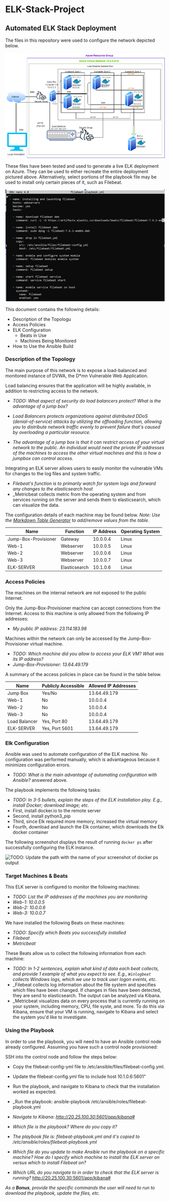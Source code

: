 # ELK-Stack-Project
## Automated ELK Stack Deployment

The files in this repository were used to configure the network depicted below.

![image](https://github.com/UCB-CyberSecurity-Cohort5/elk-stack-project-NMM4/blob/main/Network%20Diagram%20w.%20Elk.drawio.png)

These files have been tested and used to generate a live ELK deployment on Azure. They can be used to either recreate the entire deployment pictured above. Alternatively, select portions of the playbook file may be used to install only certain pieces of it, such as Filebeat.

![image](https://github.com/UCB-CyberSecurity-Cohort5/elk-stack-project-NMM4/blob/main/playbook/filebeat-playbook.yml.png)

This document contains the following details:
- Description of the Topologu
- Access Policies
- ELK Configuration
  - Beats in Use
  - Machines Being Monitored
- How to Use the Ansible Build


### Description of the Topology

The main purpose of this network is to expose a load-balanced and monitored instance of DVWA, the D*mn Vulnerable Web Application.

Load balancing ensures that the application will be highly available, in addition to restricting access to the network.
- _TODO: What aspect of security do load balancers protect? What is the advantage of a jump box?_

- _Load Balancers protects organizations against distributed DDoS (denial-of-service) attacks by utilizing the offloading function, allowing you to distribute network traffic evenly to prevent failure that's caused by overloading a particular resource._ 

- _The advantage of a jump box is that it can restrict access of your virtual network to the public. An individual would need the private IP addresses of the machines to access the other virtual machines and this is how a jumpbox can control access._

Integrating an ELK server allows users to easily monitor the vulnerable VMs for changes to the log files and system traffic.

- _Filebeat's function is to primarily watch for system logs and forward any changes to the elasticsearch host_
- _Metricbeat collects metric from the operating system and from services running on the server and sends them to elasticsearch, which can visualize the data.  

The configuration details of each machine may be found below.
_Note: Use the [Markdown Table Generator](http://www.tablesgenerator.com/markdown_tables) to add/remove values from the table_.

| Name                   | Function       | IP Address | Operating System |
|------------------------|----------------|------------|------------------|
| Jump-Box-Provisioner   | Gateway        | 10.0.0.4   | Linux            |
| Web-1                  | Webserver      | 10.0.0.5   | Linux            |
| Web-2                  | Webserver      | 10.0.0.6   | Linux            |
| Web-3                  | Webserver      | 10.0.0.7   | Linux            |
| ELK-SERVER             | Elasticsearch  | 10.1.0.6   | Linux            |
### Access Policies

The machines on the internal network are not exposed to the public Internet. 

Only the Jump-Box-Provisioner machine can accept connections from the Internet. Access to this machine is only allowed from the following IP addresses:
- _My public IP address: 23.114.183.98_

Machines within the network can only be accessed by the Jump-Box-Provisioner virtual machine.
- _TODO: Which machine did you allow to access your ELK VM? What was its IP address?_
- _Jump-Box-Provisioner: 13.64.49.179_

A summary of the access policies in place can be found in the table below.

| Name          | Publicly Accessible | Allowed IP Addresses |
|---------------|---------------------|----------------------|
| Jump Box      | Yes/No              | 13.64.49.179         |
| Web-1         | No                  | 10.0.0.4             |
| Web-2         | No                  | 10.0.0.4             |
| Web-3         | No                  | 10.0.0.4             | 
| Load Balancer | Yes, Port 80        | 13.64.49.179         |  
| ELK-SERVER    | Yes, Port 5601      | 13.64.49.179         |  

### Elk Configuration

Ansible was used to automate configuration of the ELK machine. No configuration was performed manually, which is advantageous because it minimizes configuration errors.
- _TODO: What is the main advantage of automating configuration with Ansible?_
answered above.

The playbook implements the following tasks:
- _TODO: In 3-5 bullets, explain the steps of the ELK installation play. E.g., install Docker; download image; etc._
- First, install docker.io to the remote server
- Second, install python3_pip
- Third, since Elk required more memory, increased the virtual memory
- Fourth, download and launch the Elk container, which downloads the Elk docker container 

The following screenshot displays the result of running `docker ps` after successfully configuring the ELK instance.

![TODO: Update the path with the name of your screenshot of docker ps output](Images/docker_ps_output.png)

### Target Machines & Beats
This ELK server is configured to monitor the following machines:
- _TODO: List the IP addresses of the machines you are monitoring_
- _Web-1: 10.0.0.5_
- _Web-2: 10.0.0.6_
- _Web-3: 10.0.0.7_

We have installed the following Beats on these machines:
- _TODO: Specify which Beats you successfully installed_
- _Filebeat_
- _Metricbeat_

These Beats allow us to collect the following information from each machine:
- _TODO: In 1-2 sentences, explain what kind of data each beat collects, and provide 1 example of what you expect to see. E.g., `Winlogbeat` collects Windows logs, which we use to track user logon events, etc._
- _Filebeat collects log information about the file system and specifies which files have been changed. If changes in files have been detected, they are send to elasticsearch. The output can be analyzed via Kibana. 
- _Metricbeat visualizes data on every process that is currently running on your system, including memory, CPU, file syste, and more. To do this via Kibana, ensure that your VM is running, navigate to Kibana and select the system you'd like to investigate. 

### Using the Playbook
In order to use the playbook, you will need to have an Ansible control node already configured. Assuming you have such a control node provisioned: 

SSH into the control node and follow the steps below:
- Copy the filebeat-config-yml file to /etc/ansible/files/filebeat-config.yml.
- Update the filebeat-config.yml file to include host 10.1.0.6:5601"
- Run the playbook, and navigate to Kibana to check that the installation worked as expected.
- _Run the playbook: ansible-playbook /etc/ansible/roles/filebeat-playbook.yml
- _Navigate to Kibana: http://20.25.100.30:5601/app/kibana#_

- _Which file is the playbook? Where do you copy it?_
- _The playbook file is: filebeat-playbook.yml and it's copied to /etc/ansible/roles/filebeat-playbook.yml_

- _Which file do you update to make Ansible run the playbook on a specific machine? How do I specify which machine to install the ELK server on versus which to install Filebeat on?_


- _Which URL do you navigate to in order to check that the ELK server is running?_
http://20.25.100.30:5601/app/kibana#

_As a **Bonus**, provide the specific commands the user will need to run to download the playbook, update the files, etc._

